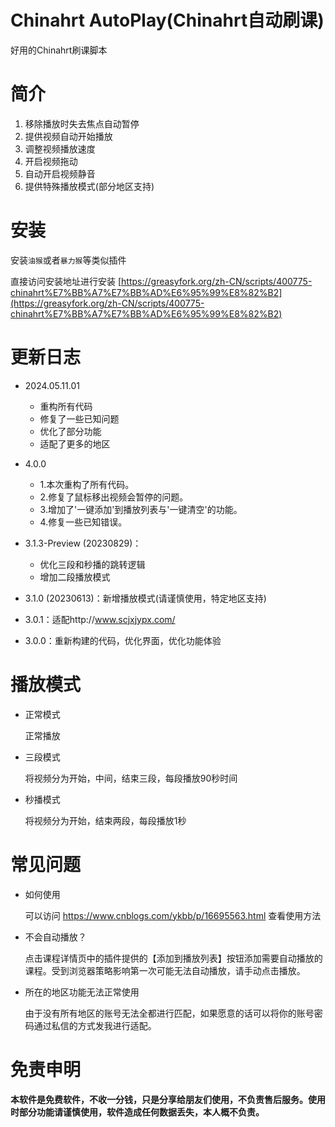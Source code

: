 # Chinahrt AutoPlay(Chinahrt自动刷课)
好用的Chinahrt刷课脚本

# 简介

1. 移除播放时失去焦点自动暂停
2. 提供视频自动开始播放
3. 调整视频播放速度
4. 开启视频拖动
5. 自动开启视频静音
6. 提供特殊播放模式(部分地区支持)

# 安装

安装`油猴`或者`暴力猴`等类似插件

直接访问安装地址进行安装 [https://greasyfork.org/zh-CN/scripts/400775-chinahrt%E7%BB%A7%E7%BB%AD%E6%95%99%E8%82%B2](https://greasyfork.org/zh-CN/scripts/400775-chinahrt%E7%BB%A7%E7%BB%AD%E6%95%99%E8%82%B2)

# 更新日志
- 2024.05.11.01
  - 重构所有代码
  - 修复了一些已知问题
  - 优化了部分功能
  - 适配了更多的地区
  
- 4.0.0
  - 1.本次重构了所有代码。
  - 2.修复了鼠标移出视频会暂停的问题。
  - 3.增加了'一键添加'到播放列表与'一键清空'的功能。
  - 4.修复一些已知错误。

- 3.1.3-Preview (20230829)：
  - 优化三段和秒播的跳转逻辑
  - 增加二段播放模式  

- 3.1.0 (20230613)：新增播放模式(请谨慎使用，特定地区支持)

- 3.0.1：适配http://www.scjxjypx.com/

- 3.0.0：重新构建的代码，优化界面，优化功能体验

# 播放模式

- 正常模式

    正常播放

- 三段模式

    将视频分为开始，中间，结束三段，每段播放90秒时间

- 秒播模式

    将视频分为开始，结束两段，每段播放1秒

# 常见问题

- 如何使用

    可以访问 https://www.cnblogs.com/ykbb/p/16695563.html 查看使用方法

- 不会自动播放？

    点击课程详情页中的插件提供的【添加到播放列表】按钮添加需要自动播放的课程。受到浏览器策略影响第一次可能无法自动播放，请手动点击播放。

- 所在的地区功能无法正常使用

    由于没有所有地区的账号无法全都进行匹配，如果愿意的话可以将你的账号密码通过私信的方式发我进行适配。


# 免责申明

**本软件是免费软件，不收一分钱，只是分享给朋友们使用，不负责售后服务。使用时部分功能请谨慎使用，软件造成任何数据丢失，本人概不负责。**
